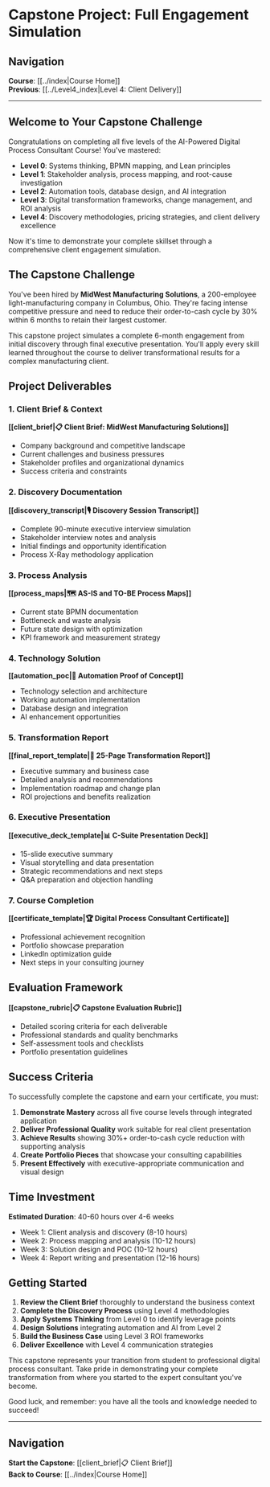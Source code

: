# Capstone Project: Full Engagement Simulation

## Navigation
**Course**: [[../index|Course Home]]  
**Previous**: [[../Level4_index|Level 4: Client Delivery]]

---

## Welcome to Your Capstone Challenge

Congratulations on completing all five levels of the AI-Powered Digital Process Consultant Course! You've mastered:
- **Level 0**: Systems thinking, BPMN mapping, and Lean principles
- **Level 1**: Stakeholder analysis, process mapping, and root-cause investigation  
- **Level 2**: Automation tools, database design, and AI integration
- **Level 3**: Digital transformation frameworks, change management, and ROI analysis
- **Level 4**: Discovery methodologies, pricing strategies, and client delivery excellence

Now it's time to demonstrate your complete skillset through a comprehensive client engagement simulation.

## The Capstone Challenge

You've been hired by **MidWest Manufacturing Solutions**, a 200-employee light-manufacturing company in Columbus, Ohio. They're facing intense competitive pressure and need to reduce their order-to-cash cycle by 30% within 6 months to retain their largest customer.

This capstone project simulates a complete 6-month engagement from initial discovery through final executive presentation. You'll apply every skill learned throughout the course to deliver transformational results for a complex manufacturing client.

## Project Deliverables

### 1. Client Brief & Context
**[[client_brief|📋 Client Brief: MidWest Manufacturing Solutions]]**
- Company background and competitive landscape
- Current challenges and business pressures
- Stakeholder profiles and organizational dynamics
- Success criteria and constraints

### 2. Discovery Documentation
**[[discovery_transcript|🎙️ Discovery Session Transcript]]**
- Complete 90-minute executive interview simulation
- Stakeholder interview notes and analysis
- Initial findings and opportunity identification
- Process X-Ray methodology application

### 3. Process Analysis
**[[process_maps|🗺️ AS-IS and TO-BE Process Maps]]**
- Current state BPMN documentation
- Bottleneck and waste analysis
- Future state design with optimization
- KPI framework and measurement strategy

### 4. Technology Solution
**[[automation_poc|🤖 Automation Proof of Concept]]**
- Technology selection and architecture
- Working automation implementation
- Database design and integration
- AI enhancement opportunities

### 5. Transformation Report
**[[final_report_template|📄 25-Page Transformation Report]]**
- Executive summary and business case
- Detailed analysis and recommendations
- Implementation roadmap and change plan
- ROI projections and benefits realization

### 6. Executive Presentation
**[[executive_deck_template|📊 C-Suite Presentation Deck]]**
- 15-slide executive summary
- Visual storytelling and data presentation
- Strategic recommendations and next steps
- Q&A preparation and objection handling

### 7. Course Completion
**[[certificate_template|🏆 Digital Process Consultant Certificate]]**
- Professional achievement recognition
- Portfolio showcase preparation
- LinkedIn optimization guide
- Next steps in your consulting journey

## Evaluation Framework

**[[capstone_rubric|📋 Capstone Evaluation Rubric]]**
- Detailed scoring criteria for each deliverable
- Professional standards and quality benchmarks
- Self-assessment tools and checklists
- Portfolio presentation guidelines

## Success Criteria

To successfully complete the capstone and earn your certificate, you must:

1. **Demonstrate Mastery** across all five course levels through integrated application
2. **Deliver Professional Quality** work suitable for real client presentation
3. **Achieve Results** showing 30%+ order-to-cash cycle reduction with supporting analysis
4. **Create Portfolio Pieces** that showcase your consulting capabilities
5. **Present Effectively** with executive-appropriate communication and visual design

## Time Investment

**Estimated Duration**: 40-60 hours over 4-6 weeks
- Week 1: Client analysis and discovery (8-10 hours)
- Week 2: Process mapping and analysis (10-12 hours)
- Week 3: Solution design and POC (10-12 hours)
- Week 4: Report writing and presentation (12-16 hours)

## Getting Started

1. **Review the Client Brief** thoroughly to understand the business context
2. **Complete the Discovery Process** using Level 4 methodologies
3. **Apply Systems Thinking** from Level 0 to identify leverage points
4. **Design Solutions** integrating automation and AI from Level 2
5. **Build the Business Case** using Level 3 ROI frameworks
6. **Deliver Excellence** with Level 4 communication strategies

This capstone represents your transition from student to professional digital process consultant. Take pride in demonstrating your complete transformation from where you started to the expert consultant you've become.

Good luck, and remember: you have all the tools and knowledge needed to succeed!

---

## Navigation
**Start the Capstone**: [[client_brief|📋 Client Brief]]  
**Back to Course**: [[../index|Course Home]]